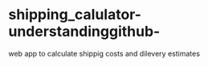 # shipping_calulator-understandinggithub-
web app to calculate shippig costs and dilevery estimates
